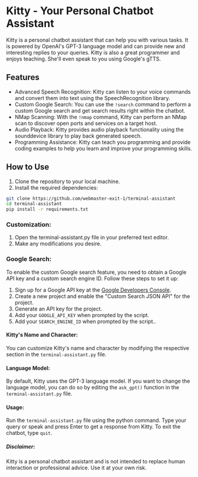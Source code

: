 # Kitty - Your Personal Chatbot Assistant

Kitty is a personal chatbot assistant that can help you with various tasks. It is powered by OpenAI's GPT-3 language model and can provide new and interesting replies to your queries. Kitty is also a great programmer and enjoys teaching. She'll even speak to you using Google's gTTS.

## Features

- Advanced Speech Recognition: Kitty can listen to your voice commands and convert them into text using the SpeechRecognition library.
- Custom Google Search: You can use the `!search` command to perform a custom Google search and get search results right within the chatbot.
- NMap Scanning: With the `!nmap` command, Kitty can perform an NMap scan to discover open ports and services on a target host.
- Audio Playback: Kitty provides audio playback functionality using the sounddevice library to play back generated speech.
- Programming Assistance: Kitty can teach you programming and provide coding examples to help you learn and improve your programming skills.

## How to Use

1. Clone the repository to your local machine.
2. Install the required dependencies:

```bash
git clone https://github.com/webmaster-exit-1/terminal-assistant
cd terminal-assistant
pip install -r requirements.txt
```

### Customization:

1. Open the terminal-assistant.py file in your preferred text editor.
2. Make any modifications you desire.

### Google Search:

To enable the custom Google search feature, you need to obtain a Google API key and a custom search engine ID. Follow these steps to set it up:
1. Sign up for a Google API key at the [Google Developers Console](https://console.developers.google.com/).
2. Create a new project and enable the "Custom Search JSON API" for the project.
3. Generate an API key for the project.
4. Add your `GOOGLE_API_KEY` when prompted by the script.
5. Add your `SEARCH_ENGINE_ID` when prompted by the script..

#### Kitty's Name and Character:

You can customize Kitty's name and character by modifying the respective section in the `terminal-assistant.py` file.

#### Language Model:

By default, Kitty uses the GPT-3 language model. If you want to change the language model, you can do so by editing the `ask_gpt()` function in the `terminal-assistant.py` file.

#### Usage:

Run the `terminal-assistant.py` file using the python command.
Type your query or speak and press Enter to get a response from Kitty.
To exit the chatbot, type `quit`.

##### Disclaimer:

Kitty is a personal chatbot assistant and is not intended to replace human interaction or professional advice. Use it at your own risk.

